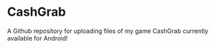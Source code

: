 # CashGrab

A Github repository for uploading files of my game CashGrab currently available for Android!
